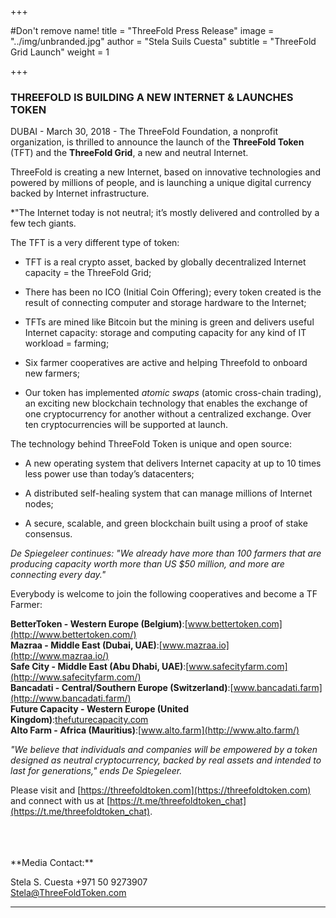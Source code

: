 +++

#Don't remove name!
title = "ThreeFold Press Release"
image = "../img/unbranded.jpg"
author = "Stela Suils Cuesta"
subtitle = "ThreeFold Grid Launch"
weight = 1

+++

### THREEFOLD IS BUILDING A NEW INTERNET & LAUNCHES TOKEN

DUBAI - March 30, 2018 - The ThreeFold Foundation, a nonprofit organization, is thrilled to announce the launch of the **ThreeFold Token** (TFT) and the **ThreeFold Grid**, a new and neutral Internet.

ThreeFold is creating a new Internet, based on innovative technologies and powered by millions of people, and is launching a unique digital currency backed by Internet infrastructure.

*"The Internet today is not neutral; it’s mostly delivered and controlled by a few tech giants.

The TFT is a very different type of token:

* TFT is a real crypto asset, backed by globally decentralized Internet capacity = the ThreeFold Grid;

* There has been no ICO (Initial Coin Offering); every token created is the result of connecting computer and storage hardware to the Internet;

* TFTs are mined like Bitcoin but the mining is green and delivers useful Internet capacity: storage and computing capacity for any kind of IT workload = farming;

* Six farmer cooperatives are active and helping Threefold to onboard new farmers;

* Our token has implemented *atomic swaps* (atomic cross-chain trading), an exciting new blockchain technology that enables the exchange of one cryptocurrency for another without a centralized exchange. Over ten cryptocurrencies will be supported at launch.

The technology behind ThreeFold Token is unique and open source:

* A new operating system that delivers Internet capacity at up to 10 times less power use than today’s datacenters;

* A distributed self-healing system that can manage millions of Internet nodes;

* A secure, scalable, and green blockchain built using a proof of stake consensus.

*De Spiegeleer continues: "We already have more than 100 farmers that are producing capacity worth more than US $50 million, and more are connecting every day."*

Everybody is welcome to join the following cooperatives and become a TF Farmer:

**BetterToken - Western Europe (Belgium)**:[www.bettertoken.com](http://www.bettertoken.com/)
<br>
**Mazraa - Middle East (Dubai, UAE)**:[www.mazraa.io](http://www.mazraa.io/)
<br>
**Safe City - Middle East (Abu Dhabi, UAE)**:[www.safecityfarm.com](http://www.safecityfarm.com/)
<br>
**Bancadati - Central/Southern Europe (Switzerland)**:[www.bancadati.farm](http://www.bancadati.farm/)
<br>
**Future Capacity - Western Europe (United Kingdom)**:[thefuturecapacity.com](http://thefuturecapacity.com/)
<br>
**Alto Farm - Africa (Mauritius)**:[www.alto.farm](http://www.alto.farm/)

*"We believe that individuals and companies will be empowered by a token designed as neutral cryptocurrency, backed by real assets and intended to last for generations," ends De Spiegeleer.*


Please visit and [https://threefoldtoken.com](https://threefoldtoken.com) and connect with us at [https://t.me/threefoldtoken_chat](https://t.me/threefoldtoken_chat).



<br>
<br>
<br>
**Media Contact:**

Stela S. Cuesta
+971 50 9273907  
[Stela@ThreeFoldToken.com](mailto:stela@threefoldtoken.com)

* * *
